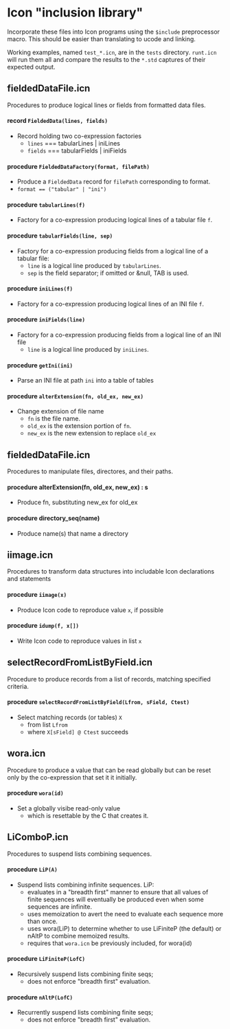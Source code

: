 # Icon "inclusion library"

Incorporate these files into Icon programs using the `$include` preprocessor macro.
This should be easier than translating to ucode and linking.

Working examples, named `test_*.icn`, are in the `tests` directory.
`runt.icn` will run them all and compare the results to the `*.std` captures of their expected output.

## fieldedDataFile.icn

Procedures to produce logical lines or fields from formatted data files.

#### record `FieldedData(lines, fields)`
  - Record holding two co-expression factories
    - `lines` === tabularLines | iniLines
    - `fields` === tabularFields | iniFields
#### procedure `FieldedDataFactory(format, filePath)`
  - Produce a `FieldedData` record for `filePath` corresponding to format.
  - `format == ("tabular" | "ini")`
#### procedure `tabularLines(f)`
  - Factory for a co-expression producing logical lines of a tabular file `f`.
#### procedure `tabularFields(line, sep)`
  - Factory for a co-expression producing fields from a logical line of a tabular file:
    - `line` is a logical line produced by `tabularLines`.
    - `sep` is the field separator; if omitted or &null, TAB is used.
#### procedure `iniLines(f)`
  - Factory for a co-expression producing logical lines of an INI file `f`.
#### procedure `iniFields(line)`
  - Factory for a co-expression producing fields from a logical line of an INI file
    - `line` is a logical line produced by `iniLines`.
#### procedure `getIni(ini)`
  - Parse an INI file at path `ini` into a table of tables
#### procedure `alterExtension(fn, old_ex, new_ex)`
  - Change extension of file name
    - `fn` is the file name.
    - `old_ex` is the extension portion of `fn`.
    - `new_ex` is the new extension to replace `old_ex`

## fieldedDataFile.icn

Procedures to manipulate files, directores, and their paths.

#### procedure alterExtension(fn, old_ex, new_ex) : s
  - Produce fn, substituting new_ex for old_ex

#### procedure directory_seq(name)
  - Produce name(s) that name a directory

## iimage.icn

Procedures to transform data structures into includable Icon declarations and statements

#### procedure `iimage(x)`
  - Produce Icon code to reproduce value `x`, if possible
#### procedure `idump(f, x[])`
  - Write Icon code to reproduce values in list `x`

## selectRecordFromListByField.icn

Procedure to produce records from a list of records, matching specified criteria.

#### procedure `selectRecordFromListByField(Lfrom, sField, Ctest)`
  - Select matching records (or tables) `X`
    - from list `Lfrom`
    - where `X[sField] @ Ctest` succeeds

## wora.icn

Procedure to produce a value that can be read globally but can be reset only by the co-expression that set it it initially.

#### procedure `wora(id)`
  - Set a globally visibe read-only value
    - which is resettable by the C that creates it.

## LiComboP.icn

Procedures to suspend lists combining sequences.

#### procedure `LiP(A)`
  - Suspend lists combining infinite sequences. LiP:
    - evaluates in a "breadth first" manner to ensure that all values of finite
      sequences will eventually be produced even when some sequences are infinite.
    - uses memoization to avert the need to evaluate each sequence more than once.
    - uses wora(LiP) to determine whether to use LiFiniteP
      (the default) or nAltP to combine memoized results.
    - requires that `wora.icn` be previously included, for wora(id)
#### procedure `LiFiniteP(LofC)`
  - Recursively suspend lists combining finite seqs;
    - does not enforce "breadth first" evaluation.
#### procedure `nAltP(LofC)`
  - Recurrently suspend lists combining finite seqs;
    - does not enforce "breadth first" evaluation.
